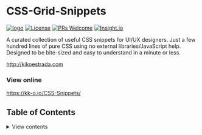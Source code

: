 # CSS-Grid-Snippets

<a href="https://github.com/kk-o/CSS-Snippets" target="_blank">![logo](https://i.imgur.com/2ZcxSA3.png)</a>
[![License](https://img.shields.io/badge/license-CC0--1.0-blue.svg)](https://github.com/kk-o/CSS-Snippets/LICENSE) [![PRs Welcome](https://img.shields.io/badge/PRs-welcome-brightgreen.svg)](http://makeapullrequest.com) [![Insight.io](https://img.shields.io/badge/insight.io-Ready-brightgreen.svg)](https://insight.io/github.com/kk-o/CSS-Snippets/tree/master/?source=0)

A curated collection of useful CSS snippets for UI/UX designers. Just a few hundred lines of pure CSS using no external libraries/JavaScript help. Designed to be bite-sized and easy to understand in a minute or less.

http://kikoestrada.com

### View online

https://kk-o.io/CSS-Snippets/

## Table of Contents

<details>
  <summary>View contents</summary>

- [`CSS Resets`](#resets)
- [`Swiss Army Clearfix`](#clearfix)
- [`Selective Rounded Corners`](#corners)
- [`Complex Drop Shadow`](#shadow)
- [`Concise Media Queries`](#queries)
- [`Modern Font Stacks`](#fonts)
- [`SEO Logo Optimization`](#logos)
- [`Vintage Photo Border`](#borders)
- [`Universal Transparency`](#transparency)

</details>

